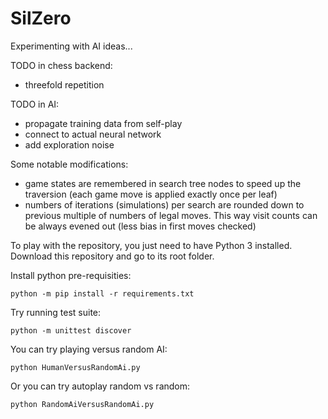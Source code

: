 # SilZero 

Experimenting with AI ideas...

TODO in chess backend: 
 - threefold repetition

TODO in AI:
 - propagate training data from self-play
 - connect to actual neural network
 - add exploration noise

Some notable modifications:
 - game states are remembered in search tree nodes to speed up the traversion (each game move is applied exactly once per leaf)
 - numbers of iterations (simulations) per search are rounded down to previous multiple of numbers of legal moves. This way visit counts can be always evened out (less bias in first moves checked)

To play with the repository, you just need to have Python 3 installed. Download this repository and go to its root folder. 

Install python pre-requisities:

`python -m pip install -r requirements.txt`
      
Try running test suite:

`python -m unittest discover`

You can try playing versus random AI:

`python HumanVersusRandomAi.py`

Or you can try autoplay random vs random:

`python RandomAiVersusRandomAi.py`